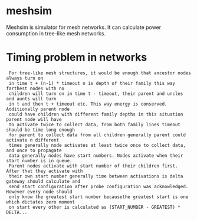 # meshsim
Meshsim is simulator for mesh networks. It can calculate power consumption in tree-like mesh networks.

# Timing problem in networks
	 For tree-like mesh structures, it would be enough that ancestor nodes always turn on 
	 in time t + (n-1) * timeout n is depth of their family this way farthest nodes with no 
	 children will turn on in time t - timeout, their parent and uncles and aunts will turn 
	 in t and then t + timeout etc. This way energy is conserved. Additionally parent node 
	 could have children with different family depths in this situation parent node will have 
	 to activate twice to collect data, from both family lines timeout should be time long enough 
	 for parent to collect data from all children generally parent could activate n different 
	 times generally node activates at least twice once to collect data, and once to propagate 
	 data generally nodes have start numbers. Nodes activate when their start number is in queue. 
	 Parent nodes activate with start number of their children first. After that they activate with 
	 their own start number generally time between activations is delta gateway should calculate and 
	 send start configuration after probe configuration was acknowledged. However every node should 
	 only know the greatest start number becausethe greatest start is one which dictates zero moment 
	 on start every other is calculated as (START_NUMBER - GREATEST) * DELTA...

